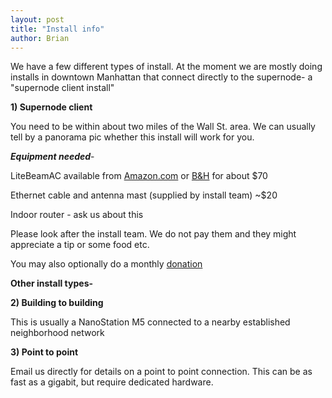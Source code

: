 ```yaml
---
layout: post
title: "Install info"
author: Brian
---
```


We have a few different types of install. At the moment we are mostly doing installs in downtown Manhattan that connect directly to the supernode- a "supernode client install"

**1) Supernode client**

You need to be within about two miles of the Wall St. area. We can usually tell by a panorama pic whether this install will work for you.

***Equipment needed***-

LiteBeamAC available from [Amazon.com](https://www.amazon.com/Ubiquiti-5GHz-LiteBeam-23DBI-LBE-5AC-23-US/dp/B01ANIQCE6/) or [B&H](https://www.bhphotovideo.com/c/product/1195609-REG) for about $70

Ethernet cable and antenna mast (supplied by install team) ~$20

Indoor router - ask us about this

Please look after the install team. We do not pay them and they might appreciate a tip or some food etc.

You may also optionally do a monthly [donation](../donate)

**Other install types-**

**2) Building to building**

This is usually a NanoStation M5 connected to a nearby established neighborhood network

**3) Point to point**

Email us directly for details on a point to point connection. This can be as fast as a gigabit, but require dedicated hardware.






